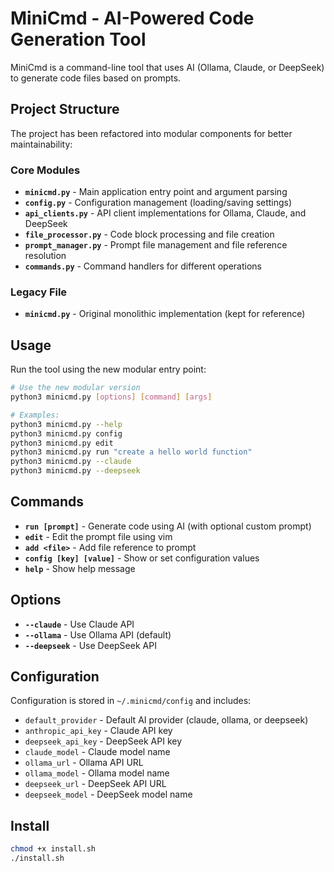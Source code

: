 # MiniCmd - AI-Powered Code Generation Tool

MiniCmd is a command-line tool that uses AI (Ollama, Claude, or DeepSeek) to generate code files based on prompts.

## Project Structure

The project has been refactored into modular components for better maintainability:

### Core Modules

- **`minicmd.py`** - Main application entry point and argument parsing
- **`config.py`** - Configuration management (loading/saving settings)
- **`api_clients.py`** - API client implementations for Ollama, Claude, and DeepSeek
- **`file_processor.py`** - Code block processing and file creation
- **`prompt_manager.py`** - Prompt file management and file reference resolution
- **`commands.py`** - Command handlers for different operations

### Legacy File

- **`minicmd.py`** - Original monolithic implementation (kept for reference)

## Usage

Run the tool using the new modular entry point:

```bash
# Use the new modular version
python3 minicmd.py [options] [command] [args]

# Examples:
python3 minicmd.py --help
python3 minicmd.py config
python3 minicmd.py edit
python3 minicmd.py run "create a hello world function"
python3 minicmd.py --claude
python3 minicmd.py --deepseek
```

## Commands

- **`run [prompt]`** - Generate code using AI (with optional custom prompt)
- **`edit`** - Edit the prompt file using vim
- **`add <file>`** - Add file reference to prompt
- **`config [key] [value]`** - Show or set configuration values
- **`help`** - Show help message

## Options

- **`--claude`** - Use Claude API
- **`--ollama`** - Use Ollama API (default)
- **`--deepseek`** - Use DeepSeek API

## Configuration

Configuration is stored in `~/.minicmd/config` and includes:

- `default_provider` - Default AI provider (claude, ollama, or deepseek)
- `anthropic_api_key` - Claude API key
- `deepseek_api_key` - DeepSeek API key
- `claude_model` - Claude model name
- `ollama_url` - Ollama API URL
- `ollama_model` - Ollama model name
- `deepseek_url` - DeepSeek API URL
- `deepseek_model` - DeepSeek model name


## Install

```bash
chmod +x install.sh
./install.sh
```
